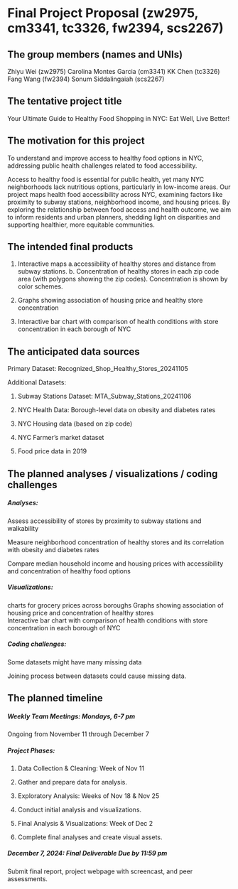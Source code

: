Final Project Proposal (zw2975, cm3341, tc3326, fw2394, scs2267)
================

## The group members (names and UNIs)

Zhiyu Wei (zw2975) Carolina Montes Garcia (cm3341) KK Chen (tc3326) Fang
Wang (fw2394) Sonum Siddalingaiah (scs2267)

## The tentative project title

Your Ultimate Guide to Healthy Food Shopping in NYC: Eat Well, Live
Better!

## The motivation for this project

To understand and improve access to healthy food options in NYC,
addressing public health challenges related to food accessibility.

Access to healthy food is essential for public health, yet many NYC
neighborhoods lack nutritious options, particularly in low-income areas.
Our project maps health food accessibility across NYC, examining factors
like proximity to subway stations, neighborhood income, and housing
prices. By exploring the relationship between food access and health
outcome, we aim to inform residents and urban planners, shedding light
on disparities and supporting healthier, more equitable communities.

## The intended final products

1.  Interactive maps a.accessibility of healthy stores and distance from
    subway stations. b. Concentration of healthy stores in each zip code
    area (with polygons showing the zip codes). Concentration is shown
    by color schemes.

2.  Graphs showing association of housing price and healthy store
    concentration

3.  Interactive bar chart with comparison of health conditions with
    store concentration in each borough of NYC

## The anticipated data sources

Primary Dataset: Recognized_Shop_Healthy_Stores_20241105

Additional Datasets:

1.  Subway Stations Dataset: MTA_Subway_Stations_20241106

2.  NYC Health Data: Borough-level data on obesity and diabetes rates

3.  NYC Housing data (based on zip code)

4.  NYC Farmer’s market dataset

5.  Food price data in 2019

## The planned analyses / visualizations / coding challenges

##### Analyses:

Assess accessibility of stores by proximity to subway stations and
walkability

Measure neighborhood concentration of healthy stores and its correlation
with obesity and diabetes rates

Compare median household income and housing prices with accessibility
and concentration of healthy food options

##### Visualizations:

charts for grocery prices across boroughs Graphs showing association of
housing price and concentration of healthy stores  
Interactive bar chart with comparison of health conditions with store
concentration in each borough of NYC

##### Coding challenges:

Some datasets might have many missing data

Joining process between datasets could cause missing data.

## The planned timeline

##### Weekly Team Meetings: Mondays, 6-7 pm

Ongoing from November 11 through December 7

##### Project Phases:

1.  Data Collection & Cleaning: Week of Nov 11

2.  Gather and prepare data for analysis.

3.  Exploratory Analysis: Weeks of Nov 18 & Nov 25

4.  Conduct initial analysis and visualizations.

5.  Final Analysis & Visualizations: Week of Dec 2

6.  Complete final analyses and create visual assets.

##### December 7, 2024: Final Deliverable Due by 11:59 pm

Submit final report, project webpage with screencast, and peer
assessments.
